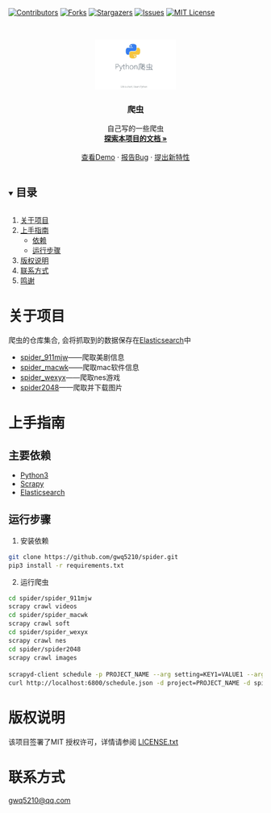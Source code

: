<!-- PROJECT SHIELDS -->

[![Contributors][contributors-shield]][contributors-url]
[![Forks][forks-shield]][forks-url]
[![Stargazers][stars-shield]][stars-url]
[![Issues][issues-shield]][issues-url]
[![MIT License][license-shield]][license-url]

<!-- PROJECT LOGO -->
<br />

<p align="center">
  <a href="https://github.com/gwq5210/spider/">
    <img src="images/logo.jpg" alt="Logo" width="160" height="100">
  </a>

  <h3 align="center">爬虫</h3>
  <p align="center">
    自己写的一些爬虫
    <br />
    <a href="https://github.com/gwq5210/spider"><strong>探索本项目的文档 »</strong></a>
    <br />
    <br />
    <a href="https://github.com/gwq5210/spider">查看Demo</a>
    ·
    <a href="https://github.com/gwq5210/spider/issues">报告Bug</a>
    ·
    <a href="https://github.com/gwq5210/spider/issues">提出新特性</a>
  </p>

</p>

<!-- TABLE OF CONTENTS -->
<details open="open">
  <summary><h2 style="display: inline-block">目录</h2></summary>
  <ol>
    <li>
      <a href="#关于项目">关于项目</a>
    </li>
    <li>
      <a href="#上手指南">上手指南</a>
      <ul>
        <li><a href="#依赖">依赖</a></li>
        <li><a href="#运行步骤">运行步骤</a></li>
      </ul>
    </li>
    <li><a href="#版权说明">版权说明</a></li>
    <li><a href="#联系方式">联系方式</a></li>
    <li><a href="#鸣谢">鸣谢</a></li>
  </ol>
</details>

# 关于项目

爬虫的仓库集合, 会将抓取到的数据保存在[Elasticsearch][Elasticsearch]中

* [spider_911mjw](spider_911mjw)——爬取美剧信息
* [spider_macwk](spider_macwk)——爬取mac软件信息
* [spider_wexyx](spider_wexyx)——爬取nes游戏
* [spider2048](spider2048)——爬取并下载图片

# 上手指南

## 主要依赖

* [Python3](https://www.python.org/)
* [Scrapy](https://scrapy.org/)
* [Elasticsearch][Elasticsearch]

## **运行步骤**

1. 安装依赖

```sh
git clone https://github.com/gwq5210/spider.git
pip3 install -r requirements.txt
```

2. 运行爬虫

```sh
cd spider/spider_911mjw
scrapy crawl videos
cd spider/spider_macwk
scrapy crawl soft
cd spider/spider_wexyx
scrapy crawl nes
cd spider/spider2048
scrapy crawl images

scrapyd-client schedule -p PROJECT_NAME --arg setting=KEY1=VALUE1 --arg setting=KEY2=VALUE2 SPIDER
curl http://localhost:6800/schedule.json -d project=PROJECT_NAME -d spider=SPIDER -d setting=KEY1=VALUE1 -d setting=KEY2=VALUE2
```

# 版权说明

该项目签署了MIT 授权许可，详情请参阅 [LICENSE.txt](https://github.com/gwq5210/spider/blob/master/LICENSE.txt)

# 联系方式

gwq5210@qq.com

<!-- links -->
[your-project-path]:gwq5210/spider
[contributors-shield]: https://img.shields.io/github/contributors/gwq5210/spider.svg?style=flat-square
[contributors-url]: https://github.com/gwq5210/spider/graphs/contributors
[forks-shield]: https://img.shields.io/github/forks/gwq5210/spider.svg?style=flat-square
[forks-url]: https://github.com/gwq5210/spider/network/members
[stars-shield]: https://img.shields.io/github/stars/gwq5210/spider.svg?style=flat-square
[stars-url]: https://github.com/gwq5210/spider/stargazers
[issues-shield]: https://img.shields.io/github/issues/gwq5210/spider.svg?style=flat-square
[issues-url]: https://img.shields.io/github/issues/gwq5210/spider.svg
[license-shield]: https://img.shields.io/github/license/gwq5210/spider.svg?style=flat-square
[license-url]: https://github.com/gwq5210/spider/blob/master/LICENSE.txt
[Elasticsearch]: https://www.elastic.co/cn/
